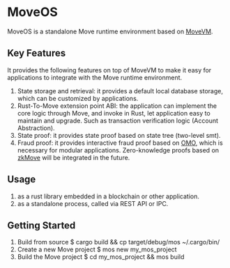 # MoveOS

MoveOS is a standalone Move runtime environment based on [MoveVM](https://github.com/move-language/move).

## Key Features

It provides the following features on top of MoveVM to make it easy for applications to integrate with the Move runtime environment. 

1. State storage and retrieval: it provides a default local database storage, which can be customized by applications.
2. Rust-To-Move extension point ABI: the application can implement the core logic through Move, and invoke in Rust, let application easy to maintain and upgrade. Such as transaction verification logic (Account Abstraction).
3. State proof: it provides state proof based on state tree (two-level smt).
4. Fraud proof: it provides interactive fraud proof based on [OMO](https://github.com/rooch-network/omo), which is necessary for modular applications. Zero-knowledge proofs based on [zkMove](https://github.com/young-rocks/zkmove) will be integrated in the future.

## Usage

1. as a rust library embedded in a blockchain or other application.
2. as a standalone process, called via REST API or IPC.

## Getting Started

1. Build from source
    $ cargo build && cp target/debug/mos ~/.cargo/bin/
2. Create a new Move project
    $ mos new my_mos_project
3. Build the Move project
    $ cd my_mos_project && mos build